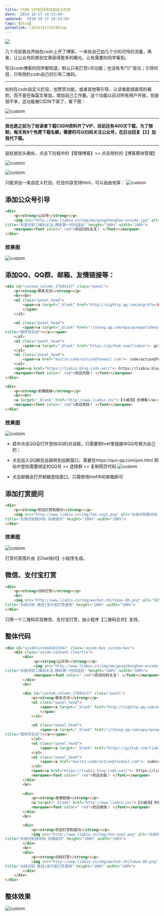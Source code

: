 ```yaml
---
title: CSDN VIP如何添加自定义栏目
date: '2019-10-17 14:33:49'
updated: '2019-10-17 14:33:49'
tags: [blog]
permalink: /201910171433blog
---
```

![](https://img.hacpai.com/bing/20180806.jpg?imageView2/1/w/960/h/540/interlace/1/q/100)

几个月前我也开始在csdn上开了博客，一来给自己加几个少的可怜的流量，再者，让公众号的原创文章获得更多的曝光，让有需要的同学看到。

写过csdn博客的同学都知道，默认只有打赏c币功能；也没有专门广告位；引导栏目，只有侧栏csdn自己的引导二维码。

----

如何在csdn自定义栏目，加赞赏功能，或者其他等引导，让读者能很直观的看到，而不是在每篇文章加，增加自己工作量。这个功能以前对所有用户开放，但是很不幸，这功能被CSDN下架了，看下图：

![custom](https://img-blog.csdnimg.cn/2019101523524513.png?x-oss-process=image/watermark,type_ZmFuZ3poZW5naGVpdGk,shadow_10,text_aHR0cHM6Ly9saWFiaW8uYmxvZy5jc2RuLm5ldA==,size_16,color_FFFFFF,t_70)

----

**我也是之前为了给读者下载CSDN资料开了VIP，目前还有400次下载，为了限制，每天有8个免费下载名额，需要的可以扫码关注公众号，在后台回复【2】加我代下载。**

----

鼠标放到头像处，点击下拉框中的【管理博客】>> 点击侧栏的【博客模块管理】

![custom](https://img-blog.csdnimg.cn/20191015235245852.png?x-oss-process=image/watermark,type_ZmFuZ3poZW5naGVpdGk,shadow_10,text_aHR0cHM6Ly9saWFiaW8uYmxvZy5jc2RuLm5ldA==,size_16,color_FFFFFF,t_70)

![custom](https://img-blog.csdnimg.cn/20191015235246987.png?x-oss-process=image/watermark,type_ZmFuZ3poZW5naGVpdGk,shadow_10,text_aHR0cHM6Ly9saWFiaW8uYmxvZy5jc2RuLm5ldA==,size_16,color_FFFFFF,t_70)

只能添加一条自定义栏目，栏目内容支持html，可以自由发挥：
![custom](https://img-blog.csdnimg.cn/20191015235248215.png?x-oss-process=image/watermark,type_ZmFuZ3poZW5naGVpdGk,shadow_10,text_aHR0cHM6Ly9saWFiaW8uYmxvZy5jc2RuLm5ldA==,size_16,color_FFFFFF,t_70)

## 添加公众号引导
```html
<div>
    <p><strong>公众号</strong></p>
    <img src="http://www.liabio.cn/img/me/gongzhonghao-ercode.jpg" alt="长按识别二维码关注,精彩第一时间送达" ---
title="长按识别二维码关注,精彩第一时间送达" height="100%" width="100%">
    <marquee><font color=" red">欢迎扫码关注！ </font></marquee>
</div>
```
### 效果图
![custom](https://img-blog.csdnimg.cn/20191015235249267.png)

## 添加QQ、QQ群、邮箱、友情链接等：
```html
<div id="custom_column_27694137" class="panel">
    <p><strong>联系方式</strong></p>
    <br><br>
    <ul class="panel_head">
        <span><a target="_blank" href="http://sighttp.qq.com/msgrd?v=3&uin=1939137617&site=&menu=yes">☞ 本人QQ: 1939137617</a>
        </span>
    </ul>
    
    <ul class="panel_head">
        <span><a target="_blank" href="//shang.qq.com/wpa/qunwpa?idkey=1a08adf5d7f9d49a2a83bb0d3b4acf0e94554895e12dc657ecfb88d706d82673"><img border="0" src="//pub.idqqimg.com/wpa/images/group.png" alt="程序员实战" ---
title="程序员实战"></a></span>
    </ul>
    <ul class="panel_head">
        <span><a target="_blank" href="https://github.com/liabio">☞ github.com/liabio</a></span>
    </ul>
    <ul class="panel_head">
        <span><a href="mailto:coderaction@foxmail.com">☞ coderaction@foxmail.com</a></span>
    </ul>
    <span><a href="https://liabio.blog.csdn.net/">☞ https://liabio.blog.csdn.net/</a></span>
    <marquee><font color=" red">欢迎光临！ </font></marquee>
</div>

<div>
    <p><strong>友情链接</strong></p>
    <br><br>
    <a target="_blank" href="http://www.liabio.cn/">【小碗汤】的博客</a><br><br>
    <marquee><font color=" red">欢迎来踩！ </font></marquee>
</div>
```
### 效果图
![custom](https://img-blog.csdnimg.cn/20191015235249524.png)

* 其中点击QQ会打开登陆QQ的对话框，只需要把href里链接中QQ号换为自己的；

* 点击加入QQ群后会跳转到加群窗口，需要在https://qun.qq.com/join.html 网站中登陆需要绑定的QQ号 >> 选择群 >> 复制网页代码
![custom](https://img-blog.csdnimg.cn/20191015235250148.png?x-oss-process=image/watermark,type_ZmFuZ3poZW5naGVpdGk,shadow_10,text_aHR0cHM6Ly9saWFiaW8uYmxvZy5jc2RuLm5ldA==,size_16,color_FFFFFF,t_70)

* 点击邮箱会打开邮箱登陆窗口，只需修改href中的邮箱即可

## 添加打赏提问
```html
<div>
    <p><strong>欢迎打赏和提问</strong></p>
    <img src="http://www.liabio.cn/img/fee-say2.png" alt="长按识别提问码 向我提问" ---
title="长按识别提问码 向我提问" height="100%" width="100%">
</div>
```

### 效果图
![custom](https://img-blog.csdnimg.cn/20191015235251206.png)

打赏问答图片由【Chat快问】小程序生成。

## 微信、支付宝打赏
```html
<div>
    <p><strong>扫码打赏</strong></p>
    <br>
    <img src="http://www.liabio.cn/img/wechat-zhifubao-QR.png" alt="长按识别 微信|支付宝打赏通用" ---
title="长按识别 微信|支付宝打赏通用" height="100%" width="100%">
</div>
```

只用一个二维码实现微信、支付宝打赏，由小程序【二维码合并】支持。

## 整体代码
```html
<div id="asideCustom41021941" class="aside-box custom-box">
    <div class="aside-content clearfix">
        <div>
             <p><strong>公众号</strong></p>
             <img src="http://www.liabio.cn/img/me/gongzhonghao-ercode.jpg" alt="长按识别二维码关注,精彩第一时间送达" ---
title="长按识别二维码关注,精彩第一时间送达" height="100%" width="100%">
             <marquee><font color=" red">欢迎扫码关注！ </font></marquee>
        </div>
        <br>
        
        <div id="custom_column_27694137" class="panel">
            <p><strong>联系方式</strong></p>
            <ul class="panel_head">
                <span><a target="_blank" href="http://sighttp.qq.com/msgrd?v=3&uin=1939137617&site=&menu=yes">☞ 本人QQ: 1939137617</a>
                </span>
            </ul>
            
            <ul class="panel_head">
                <span><a target="_blank" href="//shang.qq.com/wpa/qunwpa?idkey=1a08adf5d7f9d49a2a83bb0d3b4acf0e94554895e12dc657ecfb88d706d82673"><img border="0" src="//pub.idqqimg.com/wpa/images/group.png" alt="程序员实战" ---
title="程序员实战"></a></span>
            </ul>
            <ul class="panel_head">
                <span><a target="_blank" href="https://github.com/liabio">☞ github.com/liabio</a></span>
            </ul>
            <ul class="panel_head">
                <span><a href="mailto:coderaction@foxmail.com">☞ coderaction@foxmail.com</a></span>
            </ul>
            <span><a href="https://liabio.blog.csdn.net/">☞ https://liabio.blog.csdn.net/</a></span>
            <marquee><font color=" red">欢迎光临！ </font></marquee>
        </div>
        <br>
        
        <div>
            <p><strong>友情链接</strong></p>
            <a target="_blank" href="http://www.liabio.cn/">【小碗汤】的博客</a><br><br>
            <marquee><font color=" red">欢迎来踩！ </font></marquee>
        </div>
        <br>

        <div>
            <p><strong>欢迎打赏和提问</strong></p>
            <img src="http://www.liabio.cn/img/fee-say2.png" alt="长按识别提问码 向我提问" ---
title="长按识别提问码 向我提问" height="100%" width="100%">
        </div>
        <br>
        <div>
            <p><strong>扫码打赏</strong></p>
            <img src="http://www.liabio.cn/img/wechat-zhifubao-QR.png" alt="长按识别 微信|支付宝打赏通用" ---
title="长按识别 微信|支付宝打赏通用" height="100%" width="100%">
        </div>
    </div>
</div>
```


## 整体效果
![custom](https://img-blog.csdnimg.cn/20191015235253724.png)



